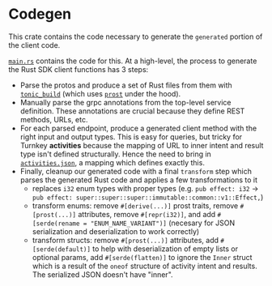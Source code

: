 # Codegen

This crate contains the code necessary to generate the `generated` portion of the client code.

[`main.rs`](./src/main.rs) contains the code for this. At a high-level, the process to generate the Rust SDK client functions has 3 steps:
* Parse the protos and produce a set of Rust files from them with [`tonic_build`](https://docs.rs/tonic-build/latest/tonic_build/) (which uses [`prost`](https://crates.io/crates/prost) under the hood).
* Manually parse the grpc annotations from the top-level service definition. These annotations are crucial because they define REST methods, URLs, etc.
* For each parsed endpoint, produce a generated client method with the right input and output types. This is easy for queries, but tricky for Turnkey **activities** because the mapping of URL to inner intent and result type isn't defined structurally. Hence the need to bring in [`activities.json`](../proto/activities.json), a mapping which defines exactly this.
* Finally, cleanup our generated code with a final `transform` step which parses the generated Rust code and applies a few transformations to it
  * replaces `i32` enum types with proper types (e.g. `pub effect: i32` -> `pub effect: super::super::super::immutable::common::v1::Effect,`)
  * transform enums: remove `#[derive(...)]` prost traits, remove `#[prost(...)]` attributes, remove `#[repr(i32)]`, and add `#[serde(rename = "ENUM_NAME_VARIANT")]` (necesary for JSON serialization and deserialization to work correctly)
  * transform structs: remove `#[prost(...)]` attributes, add `#[serde(default)]` to help with deserialization of empty lists or optional params, add `#[serde(flatten)]` to ignore the `Inner` struct which is a result of the `oneof` structure of activity intent and results. The serialized JSON doesn't have "inner".
